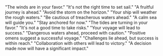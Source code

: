 "The winds are in your favor."
"It's not the right time to set sail."
"A fruitful journey is ahead."
"Avoid the storm on the horizon."
"Your ship will weather the rough waters."
"Be cautious of treacherous waters ahead."
"A calm sea will guide you."
"Stay anchored for now."
"The tides are turning in your favor."
"It's not a good time to take risks."
"Your voyage will lead to success."
"Dangerous waters ahead, proceed with caution."
"Positive omens suggest a successful voyage."
"Challenges lie ahead, but success is within reach."
"Collaboration with others will lead to victory."
"A decision made now will have a significant impact."

